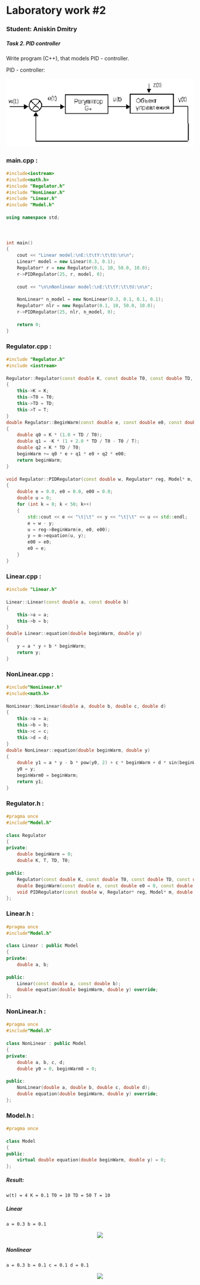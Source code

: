 # Laboratory work #2

### Student: Aniskin Dmitry
##### Task 2. PID controller

Write program (C++), that models PID - controller.

PID - controller:

<p align="center">
    <img src="img/schema.png">
</p>




### main.cpp :
```c++
#include<iostream>
#include<math.h>
#include "Regulator.h"
#include "NonLinear.h"
#include "Linear.h"
#include "Model.h"

using namespace std;



int main()
{
	cout << "Linear model:\nE:\t\tY:\t\tU:\n\n";
	Linear* model = new Linear(0.3, 0.1);
	Regulator* r = new Regulator(0.1, 10, 50.0, 10.0);
	r->PIDRegulator(25, r, model, 0);

	cout << "\n\nNonlinear model:\nE:\t\tY:\t\tU:\n\n";

	NonLinear* n_model = new NonLinear(0.3, 0.1, 0.1, 0.1);
	Regulator* nlr = new Regulator(0.1, 10, 50.0, 10.0);
	r->PIDRegulator(25, nlr, n_model, 0);

	return 0;
}
```

### Regulator.cpp :
```c++
#include "Regulator.h"
#include <iostream>

Regulator::Regulator(const double K, const double T0, const double TD, const double T)
{
	this->K = K;
	this->T0 = T0;
	this->TD = TD;
	this->T = T;
}
double Regulator::BeginWarm(const double e, const double e0, const double e00)
{
	double q0 = K * (1.0 + TD / T0);
	double q1 = -K * (1 + 2.0 * TD / T0 - T0 / T);
	double q2 = K * TD / T0;
	beginWarm += q0 * e + q1 * e0 + q2 * e00;
	return beginWarm;
}

void Regulator::PIDRegulator(const double w, Regulator* reg, Model* m, double y)
{
	double e = 0.0, e0 = 0.0, e00 = 0.0;
	double u = 0;
	for (int k = 0; k < 50; k++)
	{
		std::cout << e << "\t|\t" << y << "\t|\t" << u << std::endl;
		e = w - y;
		u = reg->BeginWarm(e, e0, e00);
		y = m->equation(u, y);
		e00 = e0;
		e0 = e;
	}
}
```


###  Linear.cpp :
```c++
#include "Linear.h"

Linear::Linear(const double a, const double b)
{
	this->a = a;
	this->b = b;
}
double Linear::equation(double beginWarm, double y) 
{
	y = a * y + b * beginWarm;
	return y;
}
```


###  NonLinear.cpp :
```c++
#include"NonLinear.h"
#include<math.h>

NonLinear::NonLinear(double a, double b, double c, double d)
{
	this->a = a;
	this->b = b;
	this->c = c;
	this->d = d;
}
double NonLinear::equation(double beginWarm, double y) 
{
	double y1 = a * y - b * pow(y0, 2) + c * beginWarm + d * sin(beginWarm0);
	y0 = y;
	beginWarm0 = beginWarm;
	return y1;
}
```


###  Regulator.h :
```c++
#pragma once
#include"Model.h"

class Regulator
{
private:
	double beginWarm = 0;
	double K, T, TD, T0;

public:
	Regulator(const double K, const double T0, const double TD, const double T);
	double BeginWarm(const double e, const double e0 = 0, const double e00 = 0);
	void PIDRegulator(const double w, Regulator* reg, Model* m, double y);
};
```


###  Linear.h :
```c++
#pragma once
#include"Model.h"

class Linear : public Model
{
private:
	double a, b;

public:
	Linear(const double a, const double b);
	double equation(double beginWarm, double y) override;
};
```


### NonLinear.h :
```c++
#pragma once
#include"Model.h"

class NonLinear : public Model
{
private:
	double a, b, c, d;
	double y0 = 0, beginWarm0 = 0;

public:
	NonLinear(double a, double b, double c, double d);
	double equation(double beginWarm, double y) override;
};
```


### Model.h :
```c++
#pragma once

class Model
{
public:
	virtual double equation(double beginWarm, double y) = 0;
};
```

##### Result:
```w(t) = 4 K = 0.1 T0 = 10 TD = 50 T = 10```

##### Linear
 ```a = 0.3 b = 0.1```
<p align="center">
    <img src="img/LinearGraphic.png">
</p>

##### Nonlinear
```a = 0.3 b = 0.1 c = 0.1 d = 0.1```
<p align="center">
    <img src="img/NonlinearGraphic.png">
</p>